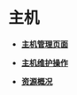 # 主机<a name="admin_guide_000049"></a>

-   **[主机管理页面](主机管理页面.md)**  

-   **[主机维护操作](主机维护操作.md)**  

-   **[资源概况](资源概况.md)**  



